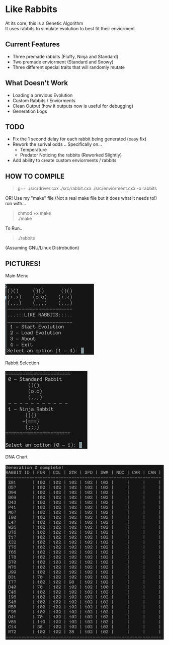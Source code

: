 # Like Rabbits
At its core, this is a Genetic Algorithm  
It uses rabbits to simulate evolution to best fit their enviorment  

## Current Features
- Three premade rabbits (Fluffy, Ninja and Standard)  
- Two premade enviorment (Standard and Snowy)  
- Three different special traits that will randomly mutate  

## What Doesn't Work
- Loading a previous Evolution 
- Custom Rabbits / Enviorments
- Clean Output (how it outputs now is useful for debugging)  
- Generation Logs

## TODO
- Fix the 1 second delay for each rabbit being generated (easy fix)
- Rework the surival odds .. Specifically on...
	- Temperature 
	- Predator Noticing the rabbits (Reworked Slightly)
- Add ability to create custom enviorments / rabbits

## HOW TO COMPILE
> g++ ./src/driver.cxx ./src/rabbit.cxx ./src/enviorment.cxx -o rabbits <br/>

OR! Use my "make" file (Not a real make file but it does what it needs to!)  
run with...
> chmod +x make  
> ./make

To Run..
> ./rabbits

(Assuming GNU/Linux Distrobution)

## PICTURES!
Main Menu <br/><br/>
![Alt text](./img/main_menu.png)  

Rabbit Selection <br/><br/>
![Alt text](./img/rabbit_select.png)  

DNA Chart<br/><br/>
![Alt text](./img/chart.png)

